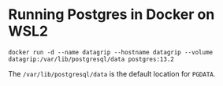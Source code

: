 # Running Postgres in Docker on WSL2

```shell
docker run -d --name datagrip --hostname datagrip --volume datagrip:/var/lib/postgresql/data postgres:13.2
```

The `/var/lib/postgresql/data` is the default location for `PGDATA`.
